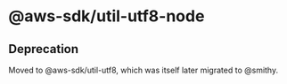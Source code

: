# @aws-sdk/util-utf8-node

## Deprecation

Moved to @aws-sdk/util-utf8, which was itself later migrated to @smithy.

